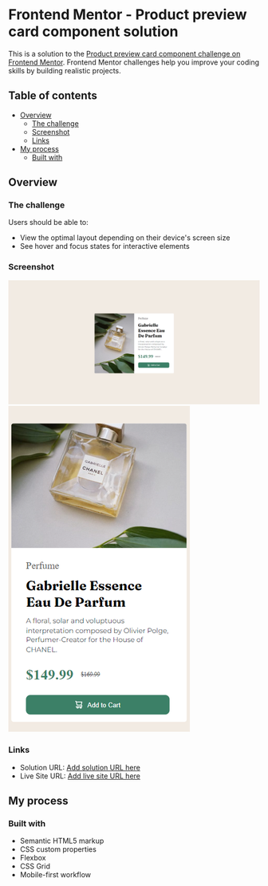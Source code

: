 # Frontend Mentor - Product preview card component solution

This is a solution to the [Product preview card component challenge on Frontend Mentor](https://www.frontendmentor.io/challenges/product-preview-card-component-GO7UmttRfa). Frontend Mentor challenges help you improve your coding skills by building realistic projects. 

## Table of contents

- [Overview](#overview)
  - [The challenge](#the-challenge)
  - [Screenshot](#screenshot)
  - [Links](#links)
- [My process](#my-process)
  - [Built with](#built-with)

## Overview

### The challenge

Users should be able to:

- View the optimal layout depending on their device's screen size
- See hover and focus states for interactive elements

### Screenshot

![solution desktop](image.png)
![solution mobile](image-1.png)

### Links

- Solution URL: [Add solution URL here](https://github.com/kingomer02/product_preview_card)
- Live Site URL: [Add live site URL here](https://kingomer02.github.io/product_preview_card/)

## My process

### Built with

- Semantic HTML5 markup
- CSS custom properties
- Flexbox
- CSS Grid
- Mobile-first workflow
